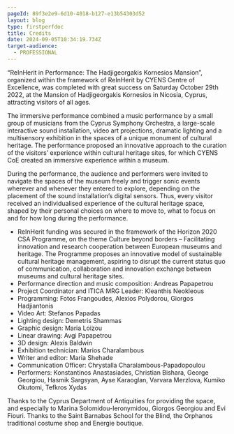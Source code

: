 ```yaml
---
pageId: 89f3e2e9-6d10-4018-b127-e13b54303d52
layout: blog
type: firstperfdoc
title: Credits
date: 2024-09-05T10:34:19.734Z
target-audience:
  - PROFESSIONAL
---
```

“ReInHerit in Performance: The Hadjigeorgakis Kornesios Mansion”, organized within the framework of ReInHerit by CYENS Centre of Excellence, was completed with great success on Saturday October 29th 2022, at the Mansion of Hadjigeorgakis Kornesios in Nicosia, Cyprus, attracting visitors of all ages.  

The immersive performance combined a music performance by a small group of musicians from the Cyprus Symphony Orchestra, a large-scale interactive sound installation, video art projections, dramatic lighting and a multisensory exhibition in the spaces of a unique monument of cultural heritage. The performance proposed an innovative approach to the curation of the visitors’ experience within cultural heritage sites, for which CYENS CoE created an immersive experience within a museum.  

During the performance, the audience and performers were invited to navigate the spaces of the museum freely and trigger sonic events wherever and whenever they entered to explore, depending on the placement of the sound installation’s digital sensors. Thus, every visitor received an individualised experience of the cultural heritage space, shaped by their personal choices on where to move to, what to focus on and for how long during the performance.  

* ReInHerit funding was secured in the framework of the Horizon 2020 CSA Programme, on the theme Culture beyond borders – Facilitating innovation and research cooperation between European museums and heritage. The Programme proposes an innovative model of sustainable cultural heritage management, aspiring to disrupt the current status quo of communication, collaboration and innovation exchange between museums and cultural heritage sites.  
* Performance direction and music composition: Andreas Papapetrou  
* Project Coordinator and ITICA MRG Leader: Kleanthis Neokleous  
* Programming: Fotos Frangoudes, Alexios Polydorou, Giorgos Hadjiantonis  
* Video Art: Stefanos Papadas  
* Lighting design: Demetris Shammas  
* Graphic design: Maria Loizou  
* Linear drawing: Avgi Papapetrou  
* 3D design: Alexis Baldwin  
* Exhibition technician: Marios Charalambous  
* Writer and editor: Maria Shehade  
* Communication Officer: Chrystalla Charalambous-Papadopoulou  
* Performers: Konstantinos Anastasiades, Christian Bishara, George Georgiou, Hasmik Sargsyan, Ayse Karaoglan, Varvara Merzlova, Kumiko Okutomi, Tefkros Xydas  

Thanks to the Cyprus Department of Antiquities for providing the space, and especially to Marina Solomidou-Ieronymidou, Giorgos Georgiou and Evi Fiouri. Thanks to the Saint Barnabas School for the Blind, the Orphanos traditional costume shop and Energie boutique.